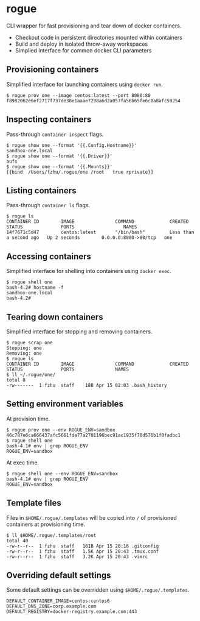 # rogue
CLI wrapper for fast provisioning and tear down of docker containers.
- Checkout code in persistent directories mounted within containers
- Build and deploy in isolated throw-away workspaces
- Simplied interface for common docker CLI parameters

## Provisioning containers
Simplified interface for launching containers using `docker run`.
```
$ rogue prov one --image centos:latest --port 8080:80
f8982062e6ef2717f737de38e1aaae7298a6d2a057fa56b65fe6c0a8afc59254
```

## Inspecting containers
Pass-through `container inspect` flags.
```
$ rogue show one --format '{{.Config.Hostname}}'
sandbox-one.local
$ rogue show one --format '{{.Driver}}'
aufs
$ rogue show one --format '{{.Mounts}}'
[{bind  /Users/fzhu/.rogue/one /root   true rprivate}]
```

## Listing containers
Pass-through `container ls` flags.
```
$ rogue ls
CONTAINER ID        IMAGE               COMMAND             CREATED                  STATUS              PORTS                  NAMES
14f7671c5d47        centos:latest       "/bin/bash"         Less than a second ago   Up 2 seconds        0.0.0.0:8080->80/tcp   one
```

## Accessing containers
Simplified interface for shelling into containers using `docker exec`.
```
$ rogue shell one
bash-4.2# hostname -f
sandbox-one.local
bash-4.2#
```

## Tearing down containers
Simplified interface for stopping and removing containers.
```
$ rogue scrap one
Stopping: one
Removing: one
$ rogue ls
CONTAINER ID        IMAGE               COMMAND             CREATED             STATUS              PORTS               NAMES
$ ll ~/.rogue/one/
total 8
-rw-------  1 fzhu  staff    18B Apr 15 02:03 .bash_history
```

## Setting environment variables
At provision time.
```
$ rogue prov one --env ROGUE_ENV=sandbox
46c787e6ca666437afc5661fde77a2701196bec91ac1935f70d576b1f0fadbc1
$ rogue shell one
bash-4.1# env | grep ROGUE_ENV
ROGUE_ENV=sandbox
```
At exec time.
```
$ rogue shell one --env ROGUE_ENV=sandbox
bash-4.1# env | grep ROGUE_ENV
ROGUE_ENV=sandbox
```

## Template files
Files in `$HOME/.rogue/.templates` will be copied into `/` of provisioned containers at provisioning time.
```
$ ll $HOME/.rogue/.templates/root
total 40
-rw-r--r--  1 fzhu  staff   161B Apr 15 20:16 .gitconfig
-rw-r--r--  1 fzhu  staff   1.5K Apr 15 20:43 .tmux.conf
-rw-r--r--  1 fzhu  staff   3.2K Apr 15 20:43 .vimrc
```

## Overriding default settings
Some default settings can be overridden using `$HOME/.rogue/.templates`.
```
DEFAULT_CONTAINER_IMAGE=centos:centos6
DEFAULT_DNS_ZONE=corp.example.com
DEFAULT_REGISTRY=docker-registry.example.com:443
```
